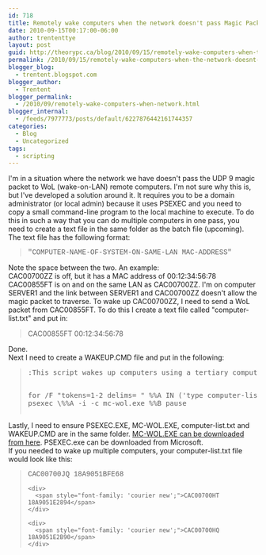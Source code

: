 ```yaml
---
id: 718
title: Remotely wake computers when the network doesn't pass Magic Packets
date: 2010-09-15T00:17:00-06:00
author: trententtye
layout: post
guid: http://theorypc.ca/blog/2010/09/15/remotely-wake-computers-when-the-network-doesnt-pass-magic-packets/
permalink: /2010/09/15/remotely-wake-computers-when-the-network-doesnt-pass-magic-packets/
blogger_blog:
  - trentent.blogspot.com
blogger_author:
  - Trentent
blogger_permalink:
  - /2010/09/remotely-wake-computers-when-network.html
blogger_internal:
  - /feeds/7977773/posts/default/6227876442161744357
categories:
  - Blog
  - Uncategorized
tags:
  - scripting
---
```

I'm in a situation where the network we have doesn't pass the UDP 9 magic packet to WoL (wake-on-LAN) remote computers. I'm not sure why this is, but I've developed a solution around it. It requires you to be a domain administrator (or local admin) because it uses PSEXEC and you need to copy a small command-line program to the local machine to execute. To do this in such a way that you can do multiple computers in one pass, you need to create a text file in the same folder as the batch file (upcoming). The text file has the following format:

<div>
</div>

> <div>
>   <span style="font-family: 'courier new';">"COMPUTER-NAME-OF-SYSTEM-ON-SAME-LAN MAC-ADDRESS"</span>
> </div>

<div>
  Note the space between the two. An example:
</div>

<div>
  CAC00700ZZ is off, but it has a MAC address of 00:12:34:56:78
</div>

<div>
  CAC00855FT is on and on the same LAN as CAC00700ZZ. I'm on computer SERVER1 and the link between SERVER1 and CAC00700ZZ doesn't allow the magic packet to traverse. To wake up CAC00700ZZ, I need to send a WoL packet from CAC00855FT. To do this I create a text file called "computer-list.txt" and put in:
</div>

<div>
</div>

<div>
  <blockquote>
    <p>
      CAC00855FT 00:12:34:56:78
    </p>
  </blockquote>
</div>

<div>
</div>

<div>
  Done.
</div>

<div>
</div>

<div>
  Next I need to create a WAKEUP.CMD file and put in the following:
</div>

<div>
  <div>
  </div>
  
  <blockquote>
    <pre class="lang:batch decode:true ">:This script wakes up computers using a tertiary computer on the same LAN.

for /F "tokens=1-2 delims= " %%A IN ('type computer-list.txt') do psexec \\%%A -i -c mc-wol.exe %%B
pause</pre>
  </blockquote>
  
  <div>
  </div>
</div>

<div>
</div>

<div>
  Lastly, I need to ensure PSEXEC.EXE, MC-WOL.EXE, computer-list.txt and WAKEUP.CMD are in the same folder. <a href="http://www.matcode.com/wol.htm">MC-WOL.EXE can be downloaded from here</a>. PSEXEC.exe can be downloaded from Microsoft.
</div>

<div>
</div>

<div>
  If you needed to wake up multiple computers, your computer-list.txt file would look like this:
</div>

<div>
  <div>
  </div>
  
  <blockquote>
    <div>
      <span style="font-family: 'courier new';">CAC00700JQ 18A9051BFE68</span>
    </div>
    
    <div>
      <span style="font-family: 'courier new';">CAC00700HT 18A9051E2894</span>
    </div>
    
    <div>
      <span style="font-family: 'courier new';">CAC00700HQ 18A9051E2B90</span>
    </div>
  </blockquote>
  
  <div>
  </div>
</div>

<div>
</div>

<!-- AddThis Advanced Settings generic via filter on the_content -->

<!-- AddThis Share Buttons generic via filter on the_content -->